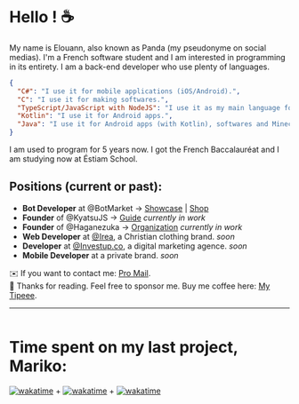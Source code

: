 # Hello ! :coffee:

My name is Elouann, also known as Panda (my pseudonyme on social medias).
I'm a French software student and I am interested in programming in its entirety. I am a back-end developer who use plenty of languages.
```json
{
  "C#": "I use it for mobile applications (iOS/Android).",
  "C": "I use it for making softwares.",
  "TypeScript/JavaScript with NodeJS": "I use it as my main language for back-end and server-side programming.",
  "Kotlin": "I use it for Android apps.",
  "Java": "I use it for Android apps (with Kotlin), softwares and Minecraft mods.",
}
```
I am used to program for 5 years now. I got the French Baccalauréat and I am studying now at Éstiam School.

Positions (current or past):
---
- **Bot Developer** at @BotMarket → [Showcase](https://www.botmarket.ovh/) | [Shop](https://customers.botmarket.ovh/)
- **Founder** of @KyatsuJS → [Guide](https://kyatsujs.gitbook.io/guide/) *currently in work*
- **Founder** of @Haganezuka → [Organization](https://github.com/HaganezukaBot) *currently in work*
- **Web Developer** at [@Irea](https://www.instagram.com/irea.clo/), a Christian clothing brand. *soon*
- **Developer** at [@Investup.co](https://www.instagram.com/investup.co/), a digital marketing agence. *soon*
- **Mobile Developer** at a private brand. *soon*

✉️ If you want to contact me: [Pro Mail](panda@botmarket.ovh).<br>
💖 Thanks for reading. Feel free to sponsor me. Buy me coffee here: [My Tipeee](https://tipeee.com/elouannh).

---

<img src="https://komarev.com/ghpvc/?username=PxndxDev&style=flat-square&color=blue" alt=""/>

# Time spent on my last project, Mariko:
<a href="https://wakatime.com/badge/user/1f18b09f-6cf2-4aa1-a256-b88b4b5616fe/project/7b89edd7-db1b-4a7f-94d2-62465fdb5484"><img src="https://wakatime.com/badge/user/1f18b09f-6cf2-4aa1-a256-b88b4b5616fe/project/7b89edd7-db1b-4a7f-94d2-62465fdb5484.svg" alt="wakatime"></a> + 
<a href="https://wakatime.com/badge/user/1f18b09f-6cf2-4aa1-a256-b88b4b5616fe/project/5dea2c3f-a5f9-4cc5-929c-c58dd6fdf3d7"><img src="https://wakatime.com/badge/user/1f18b09f-6cf2-4aa1-a256-b88b4b5616fe/project/5dea2c3f-a5f9-4cc5-929c-c58dd6fdf3d7.svg" alt="wakatime"></a> + 
<a href="https://wakatime.com/badge/user/1f18b09f-6cf2-4aa1-a256-b88b4b5616fe/project/a9253d16-86a7-49ab-ac37-706cfe9894a2"><img src="https://wakatime.com/badge/user/1f18b09f-6cf2-4aa1-a256-b88b4b5616fe/project/a9253d16-86a7-49ab-ac37-706cfe9894a2.svg" alt="wakatime"></a>
